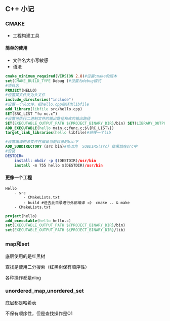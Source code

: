 ## C++ 小记


### CMAKE
- 工程构建工具

#### 简单的使用
- 文件名大小写敏感
- 语法
```cmake
cmake_minimum_required(VERSION 2.8)#设置cmake的版本
set(CMAKE_BUILD_TYPE Debug )#设置为debug模式
#项目名
PROJECT(HELLO)
#设置某文件夹为头文件
include_directories("include")
#设置一个头文件，把hello.cpp编译为libfile
add_library(libfile src/hello.cpp)
SET(SRC_LIST “fu nc.c”)
#设置可执行二进制文件的输出路径和库的输出路径
SET(EXECUTABLE_OUTPUT_PATH ${PROJECT_BINARY_DIR}/bin) SET(LIBRARY_OUTPUT_PATH ${PROJECT_BINARY_DIR}/lib)
ADD_EXECUTABLE(hello main.c;func.c;$\{RC_LIST\})
target_link_libraries(hello libfile)#链接一个lib

#设置编译的源文件在编译当前目录的bin下
ADD_SUBDIRECTORY (src bin)#修改为  SUBDIRS(src) 结果放在src中
#安装
DESTDIR= 
	install: mkdir -p $(DESTDIR)/usr/bin 
	install -m 755 hello $(DESTDIR)/usr/bin
```
#### 更像一个工程
```FILE BUILD
Hello
	- src
		- CMakeLists.txt
		- build #进去此目录进行外部编译 =》 cmake .. & make 
	- CMakeLists.txt
```
```CMAKE
project(hello)
add_executable(hello hello.c)
set(EXECUTABLE_OUTPUT_PATH ${PROJECT_BINARY_DIR}/bin)
set(EXECUTABLE_OUTPUT_PATH ${PROJECT_BINARY_DIR}/lib)
```

### map和set

底层使用的是红黑树

查找是使用二分搜索（红黑树保有顺序性）

各种操作都是nlog

### unordered_map,unordered_set

底层都是哈希表

不保有顺序性，但是查找操作是O1
